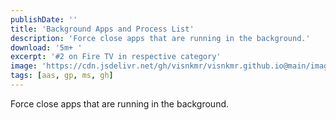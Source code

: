 ```yaml
---
publishDate: ''
title: 'Background Apps and Process List'
description: 'Force close apps that are running in the background.'
download: '5m+ '
excerpt: '#2 on Fire TV in respective category'
image: 'https://cdn.jsdelivr.net/gh/visnkmr/visnkmr.github.io@main/images/bapl.webp'
tags: [aas, gp, ms, gh]
---
```


Force close apps that are running in the background.